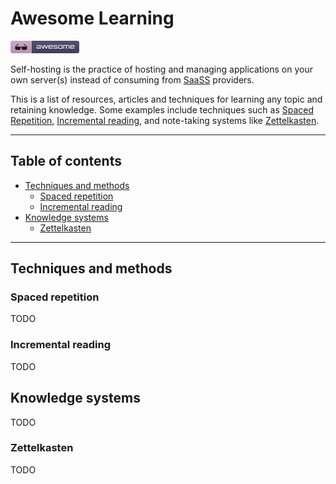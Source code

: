 # Awesome Learning

[![Awesome](https://github.com/awesome-selfhosted/awesome-selfhosted/blob/master/_static/awesome.png)](https://github.com/sindresorhus/awesome)

Self-hosting is the practice of hosting and managing applications on your own server(s) instead of consuming from [SaaSS](https://www.gnu.org/philosophy/who-does-that-server-really-serve.html) providers.

This is a list of resources, articles and techniques for learning any topic and retaining knowledge. Some examples include techniques such as [Spaced Repetition](https://en.wikipedia.org/wiki/Spaced_repetition), [Incremental reading](https://en.wikipedia.org/wiki/Incremental_reading), and note-taking systems like [Zettelkasten](https://en.wikipedia.org/wiki/Zettelkasten).

--------------------

## Table of contents

- [Techniques and methods](#techniques-and-methods)
  - [Spaced repetition](#spaced-repetition)
  - [Incremental reading](#incremental-reading)
- [Knowledge systems](#knowledge-systems)
  - [Zettelkasten](#zettelkasten)

--------------------

## Techniques and methods
### Spaced repetition
TODO
### Incremental reading
TODO

## Knowledge systems
TODO
### Zettelkasten
TODO
